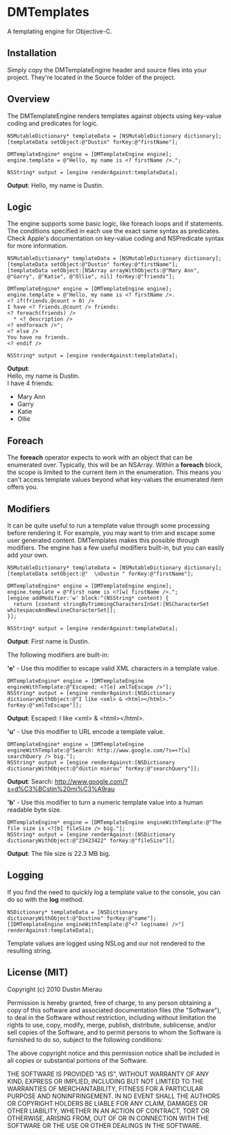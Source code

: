 DMTemplates
===========
A templating engine for Objective-C.

Installation
------------
Simply copy the DMTemplateEngine header and source files into your project. They're located in the Source folder of the project.

Overview
--------
The DMTemplateEngine renders templates against objects using key-value coding and predicates for logic.

    NSMutableDictionary* templateData = [NSMutableDictionary dictionary];
    [templateData setObject:@"Dustin" forKey:@"firstName"];

    DMTemplateEngine* engine = [DMTemplateEngine engine];
    engine.template = @"Hello, my name is <? firstName />.";

    NSString* output = [engine renderAgainst:templateData];

**Output**: Hello, my name is Dustin.

Logic
-----
The engine supports some basic logic, like foreach loops and if statements. The conditions specified in each use the exact same syntax as predicates. Check Apple's documentation on key-value coding and NSPredicate syntax for more information.

    NSMutableDictionary* templateData = [NSMutableDictionary dictionary];
    [templateData setObject:@"Dustin" forKey:@"firstName"];
    [templateData setObject:[NSArray arrayWithObjects:@"Mary Ann", @"Garry", @"Katie", @"Ollie", nil] forKey:@"friends"];
    
    DMTemplateEngine* engine = [DMTemplateEngine engine];
    engine.template = @"Hello, my name is <? firstName />.
    <? if(friends.@count > 0) />
    I have <? friends.@count /> friends:
    <? foreach(friends) />
      * <? description />
    <? endforeach />";
    <? else />
    You have no friends.
    <? endif />
    
    NSString* output = [engine renderAgainst:templateData];
    
**Output**:  
Hello, my name is Dustin.  
I have 4 friends:  
* Mary Ann  
* Garry  
* Katie  
* Ollie

Foreach
-------
The **foreach** operator expects to work with an object that can be enumerated over. Typically, this will be an NSArray. Within a **foreach** block, the scope is limited to the current item in the enumeration. This means you can't access template values beyond what key-values the enumerated item offers you.

Modifiers
---------
It can be quite useful to run a template value through some processing before rendering it. For example, you may want to trim and escape some user generated content. DMTemplates makes this possible through modifiers. The engine has a few useful modifiers built-in, but you can easily add your own.

    NSMutableDictionary* templateData = [NSMutableDictionary dictionary];
    [templateData setObject:@"  \nDustin " forKey:@"firstName"];

    DMTemplateEngine* engine = [DMTemplateEngine engine];
    engine.template = @"First name is <?[w] firstName />.";
    [engine addModifier:'w' block:^(NSString* content) {
      return [content stringByTrimmingCharactersInSet:[NSCharacterSet whitespaceAndNewlineCharacterSet]];
    }];

    NSString* output = [engine renderAgainst:templateData];

**Output**: First name is Dustin.

The following modifiers are built-in:

**'e'** - Use this modifier to escape valid XML characters in a template value.

    DMTemplateEngine* engine = [DMTemplateEngine engineWithTemplate:@"Escaped: <?[e] xmlToEscape />"];
    NSString* output = [engine renderAgainst:[NSDictionary dictionaryWithObject:@"I like <xml> & <html></html>." forKey:@"xmlToEscape"]];

**Output**: Escaped: I like &lt;xml&gt; &amp; &lt;html&gt;&lt;/html&gt;.

**'u'** - Use this modifier to URL encode a template value.

    DMTemplateEngine* engine = [DMTemplateEngine engineWithTemplate:@"Search: http://www.google.com/?s=<?[u] searchQuery /> big."];
    NSString* output = [engine renderAgainst:[NSDictionary dictionaryWithObject:@"düstin miérau" forKey:@"searchQuery"]];

**Output**: Search: http://www.google.com/?s=d%C3%BCstin%20mi%C3%A9rau

**'b'** - Use this modifier to turn a numeric template value into a human readable byte size.

    DMTemplateEngine* engine = [DMTemplateEngine engineWithTemplate:@"The file size is <?[b] fileSize /> big."];
    NSString* output = [engine renderAgainst:[NSDictionary dictionaryWithObject:@"23423422" forKey:@"fileSize"]];

**Output**: The file size is 22.3 MB big.

Logging
-------
If you find the need to quickly log a template value to the console, you can do so with the **log** method.

    NSDictionary* templateData = [NSDictionary dictionaryWithObject:@"Dustino" forKey:@"name"];
    [[DMTemplateEngine engineWithTemplate:@"<? log(name) />"] renderAgainst:templateData];

Template values are logged using NSLog and our not rendered to the resulting string.

License (MIT)
-------------

Copyright (c) 2010 Dustin Mierau

Permission is hereby granted, free of charge, to any person obtaining a copy of this software and associated documentation files (the "Software"), to deal in the Software without restriction, including without limitation the rights to use, copy, modify, merge, publish, distribute, sublicense, and/or sell copies of the Software, and to permit persons to whom the Software is furnished to do so, subject to the following conditions:

The above copyright notice and this permission notice shall be included in all copies or substantial portions of the Software.

THE SOFTWARE IS PROVIDED "AS IS", WITHOUT WARRANTY OF ANY KIND, EXPRESS OR IMPLIED, INCLUDING BUT NOT LIMITED TO THE WARRANTIES OF MERCHANTABILITY, FITNESS FOR A PARTICULAR PURPOSE AND NONINFRINGEMENT. IN NO EVENT SHALL THE AUTHORS OR COPYRIGHT HOLDERS BE LIABLE FOR ANY CLAIM, DAMAGES OR OTHER LIABILITY, WHETHER IN AN ACTION OF CONTRACT, TORT OR OTHERWISE, ARISING FROM, OUT OF OR IN CONNECTION WITH THE SOFTWARE OR THE USE OR OTHER DEALINGS IN THE SOFTWARE.